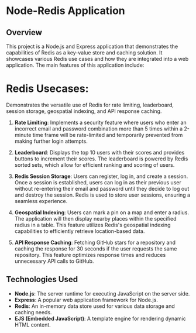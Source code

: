 # Node-Redis Application

## Overview

This project is a Node.js and Express application that demonstrates the capabilities of Redis as a key-value store and caching solution. It showcases various Redis use cases and how they are integrated into a web application. The main features of this application include:

# Redis Usecases: 
Demonstrates the versatile use of Redis for rate limiting, leaderboard, session storage, geospatial indexing, and API response caching.

1. **Rate Limiting**: Implements a security feature where users who enter an incorrect email and password combination more than 5 times within a 2-minute time frame will be rate-limited and temporarily prevented from making further login attempts.

2. **Leaderboard**: Displays the top 10 users with their scores and provides buttons to increment their scores. The leaderboard is powered by Redis sorted sets, which allow for efficient ranking and scoring of users.

3. **Redis Session Storage**: Users can register, log in, and create a session. Once a session is established, users can log in as their previous user without re-entering their email and password until they decide to log out and destroy the session. Redis is used to store user sessions, ensuring a seamless experience.

4. **Geospatial Indexing**: Users can mark a pin on a map and enter a radius. The application will then display nearby places within the specified radius in a table. This feature utilizes Redis's geospatial indexing capabilities to efficiently retrieve location-based data.

5. **API Response Caching**: Fetching GitHub stars for a repository and caching the response for 30 seconds if the user requests the same repository. This feature optimizes response times and reduces unnecessary API calls to GitHub.

## Technologies Used

- **Node.js**: The server runtime for executing JavaScript on the server side.
- **Express**: A popular web application framework for Node.js.
- **Redis**: An in-memory data store used for various data storage and caching needs.
- **EJS (Embedded JavaScript)**: A template engine for rendering dynamic HTML content.
